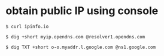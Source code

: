 # obtain public IP using console

```
$ curl ipinfo.io
```

```
$ dig +short myip.opendns.com @resolver1.opendns.com
```

```
$ dig TXT +short o-o.myaddr.l.google.com @ns1.google.com
```
